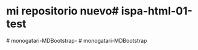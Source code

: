 # mi repositorio nuevo#   i s p a - h t m l - 0 1 - t e s t  
 #   m o n o g a t a r i - M D B o o t s t r a p -  
 #   m o n o g a t a r i - M D B o o t s t r a p  
 
